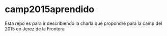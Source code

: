 # camp2015aprendido
Esta repo es para ir describiendo la charla que propondré para la camp del 2015 en Jerez de la Frontera
